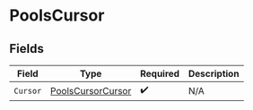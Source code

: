 # PoolsCursor


## Fields

| Field                                                         | Type                                                          | Required                                                      | Description                                                   |
| ------------------------------------------------------------- | ------------------------------------------------------------- | ------------------------------------------------------------- | ------------------------------------------------------------- |
| `Cursor`                                                      | [PoolsCursorCursor](../../models/shared/poolscursorcursor.md) | :heavy_check_mark:                                            | N/A                                                           |